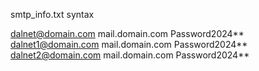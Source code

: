 smtp_info.txt syntax



dalnet@domain.com mail.domain.com Password2024**
dalnet1@domain.com mail.domain.com Password2024**
dalnet2@domain.com mail.domain.com Password2024**
